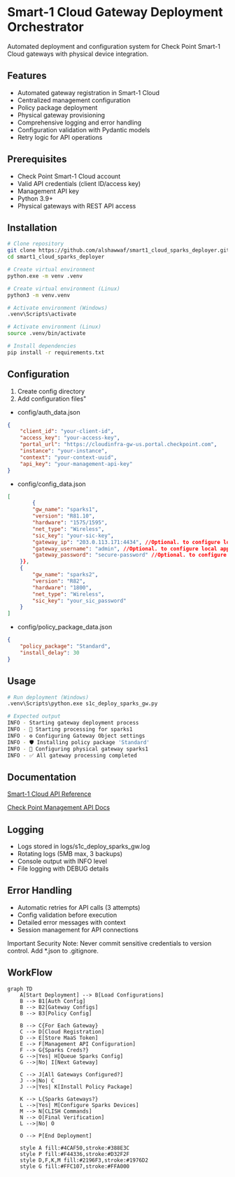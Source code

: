 # Smart-1 Cloud Gateway Deployment Orchestrator

Automated deployment and configuration system for Check Point Smart-1 Cloud gateways with physical device integration.

## Features
- Automated gateway registration in Smart-1 Cloud
- Centralized management configuration
- Policy package deployment
- Physical gateway provisioning
- Comprehensive logging and error handling
- Configuration validation with Pydantic models
- Retry logic for API operations

## Prerequisites
- Check Point Smart-1 Cloud account
- Valid API credentials (client ID/access key)
- Management API key
- Python 3.9+
- Physical gateways with REST API access

## Installation

```bash
# Clone repository
git clone https://github.com/alshawwaf/smart1_cloud_sparks_deployer.git
cd smart1_cloud_sparks_deployer

# Create virtual environment
python.exe -m venv .venv

# Create virtual environment (Linux)
python3 -m venv.venv

# Activate environment (Windows)
.venv\Scripts\activate

# Activate environment (Linux)
source .venv/bin/activate

# Install dependencies
pip install -r requirements.txt
```

## Configuration
1. Create config directory
2. Add configuration files"

- config/auth_data.json

```json
{
    "client_id": "your-client-id",
    "access_key": "your-access-key",
    "portal_url": "https://cloudinfra-gw-us.portal.checkpoint.com",
    "instance": "your-instance",
    "context": "your-context-uuid",
    "api_key": "your-management-api-key"
}
```

- config/config_data.json

```json
[
        {
        "gw_name": "sparks1",
        "version": "R81.10",
        "hardware": "1575/1595",
        "net_type": "Wireless",
        "sic_key": "your-sic-key",
        "gateway_ip": "203.0.113.171:4434", //Optional. to configure local applicance over rest API
        "gateway_username": "admin", //Optional. to configure local applicance over rest API
        "gateway_password": "secure-password" //Optional. to configure local applicance over rest API
    }},
    {
        "gw_name": "sparks2",
        "version": "R82",
        "hardware": "1800",
        "net_type": "Wireless",
        "sic_key": "your_sic_password"
    }
]
```
- config/policy_package_data.json

```json
{
    "policy_package": "Standard",
    "install_delay": 30
}
```

## Usage

```bash
# Run deployment (Windows)
.venv\Scripts\python.exe s1c_deploy_sparks_gw.py

# Expected output
INFO - Starting gateway deployment process
INFO - 🚀 Starting processing for sparks1
INFO - ⚙️ Configuring Gateway Object settings
INFO - 🛡️ Installing policy package 'Standard'
INFO - 🔧 Configuring physical gateway sparks1
INFO - ✅ All gateway processing completed
```

## Documentation

[Smart-1 Cloud API Reference](https://app.swaggerhub.com/apis-docs/Check-Point/smart-1_cloud_api/1.0.0#/)

[Check Point Management API Docs](https://sc1.checkpoint.com/documents/latest/APIs/)

## Logging

* Logs stored in logs/s1c_deploy_sparks_gw.log
* Rotating logs (5MB max, 3 backups)
* Console output with INFO level
* File logging with DEBUG details

## Error Handling
* Automatic retries for API calls (3 attempts)
* Config validation before execution
* Detailed error messages with context
* Session management for API connections


Important Security Note: Never commit sensitive credentials to version control. Add *.json to .gitignore.

## WorkFlow

```mermaid
graph TD
    A[Start Deployment] --> B[Load Configurations]
    B --> B1[Auth Config]
    B --> B2[Gateway Configs]
    B --> B3[Policy Config]
    
    B --> C{For Each Gateway}
    C --> D[Cloud Registration]
    D --> E[Store MaaS Token]
    E --> F[Management API Configuration]
    F --> G{Sparks Creds?}
    G -->|Yes| H[Queue Sparks Config]
    G -->|No| I[Next Gateway]
    
    C --> J[All Gateways Configured?]
    J -->|No| C
    J -->|Yes| K[Install Policy Package]
    
    K --> L{Sparks Gateways?}
    L -->|Yes| M[Configure Sparks Devices]
    M --> N[CLISH Commands]
    N --> O[Final Verification]
    L -->|No| O
    
    O --> P[End Deployment]
    
    style A fill:#4CAF50,stroke:#388E3C
    style P fill:#F44336,stroke:#D32F2F
    style D,F,K,M fill:#2196F3,stroke:#1976D2
    style G fill:#FFC107,stroke:#FFA000
```
